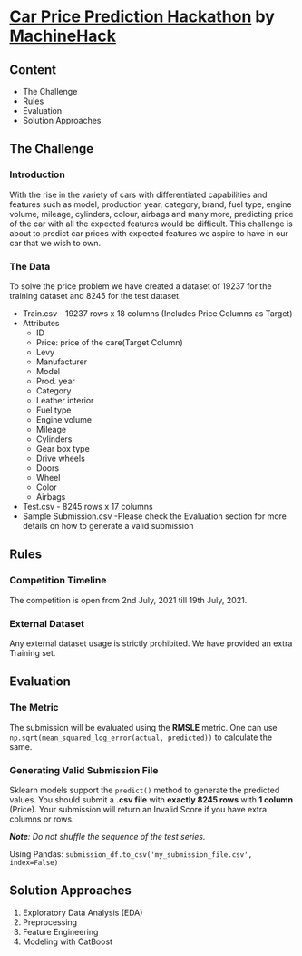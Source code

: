 # [Car Price Prediction Hackathon](https://machinehack.com/hackathons/data_hack_mathcothon_car_price_prediction_challenge/overview "Car Price Prediction Hackathon") by [MachineHack](https://machinehack.com/ "MachineHack")

## Content
- The Challenge
- Rules
- Evaluation
- Solution Approaches

## The Challenge
### Introduction
With the rise in the variety of cars with differentiated capabilities and features such as model, production year, category, brand, fuel type, engine volume, mileage, cylinders, colour, airbags and many more, predicting price of the car with all the expected features would be difficult. This challenge is about to predict car prices with expected features we aspire to have in our car that we wish to own.

### The Data
To solve the price problem we have created a dataset of 19237 for the training dataset and 8245 for the test dataset.
- Train.csv - 19237 rows x 18 columns (Includes Price Columns as Target)
- Attributes
	- ID
	- Price: price of the care(Target Column)
	- Levy
	- Manufacturer
	- Model
	- Prod. year
	- Category
	- Leather interior
	- Fuel type
	- Engine volume
	- Mileage
	- Cylinders
	- Gear box type
	- Drive wheels
	- Doors
	- Wheel
	- Color
	- Airbags
- Test.csv - 8245 rows x 17 columns
- Sample Submission.csv -Please check the Evaluation section for more details on how to generate a valid submission

## Rules
### Competition Timeline
The competition is open from 2nd July, 2021 till 19th July, 2021.
### External Dataset
Any external dataset usage is strictly prohibited. We have provided an extra Training set.

## Evaluation
### The Metric
The submission will be evaluated using the **RMSLE** metric. One can use `np.sqrt(mean_squared_log_error(actual, predicted))` to calculate the same.
### Generating Valid Submission File
Sklearn models support the `predict()` method to generate the predicted values. You should submit a **.csv file** with **exactly 8245 rows** with **1 column** (Price). Your submission will return an Invalid Score if you have extra columns or rows.

_**Note**: Do not shuffle the sequence of the test series._

Using Pandas:
`submission_df.to_csv('my_submission_file.csv', index=False)`

## Solution Approaches
1. Exploratory Data Analysis (EDA)
2. Preprocessing
3. Feature Engineering
4. Modeling with CatBoost


